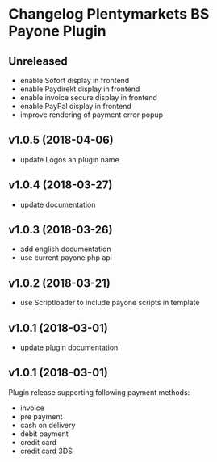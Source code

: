 # Changelog Plentymarkets BS Payone Plugin

## Unreleased

* enable Sofort display in frontend
* enable Paydirekt display in frontend
* enable invoice secure display in frontend
* enable PayPal display in frontend
* improve rendering of payment error popup 

## v1.0.5 (2018-04-06)

* update Logos an plugin name

## v1.0.4 (2018-03-27)

* update documentation

## v1.0.3 (2018-03-26)

* add english documentation
* use current payone php api

## v1.0.2 (2018-03-21)

* use Scriptloader to include payone scripts in template

## v1.0.1 (2018-03-01)

* update plugin documentation

## v1.0.1 (2018-03-01)

Plugin release supporting following payment methods:

* invoice
* pre payment
* cash on delivery
* debit payment
* credit card
* credit card 3DS